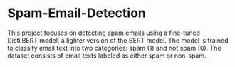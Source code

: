 # Spam-Email-Detection
This project focuses on detecting spam emails using a fine-tuned DistilBERT model, a lighter version of the BERT model. The model is trained to classify email text into two categories: spam (1) and not spam (0). The dataset consists of email texts labeled as either spam or non-spam.
